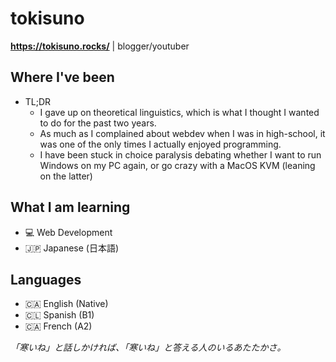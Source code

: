 # tokisuno
**https://tokisuno.rocks/** | blogger/youtuber
## Where I've been
- TL;DR
  * I gave up on theoretical linguistics, which is what I thought I wanted to do for the past two years.
  * As much as I complained about webdev when I was in high-school, it was one of the only times I actually enjoyed programming.
  * I have been stuck in choice paralysis debating whether I want to run Windows on my PC again, or go crazy with a MacOS KVM (leaning on the latter)

## What I am learning 
- 💻 Web Development
- 🇯🇵 Japanese (日本語)

## Languages
- 🇨🇦 English (Native)
- 🇨🇱 Spanish (B1)
- 🇨🇦 French  (A2) 

*「寒いね」と話しかければ、「寒いね」と答える人のいるあたたかさ。*

